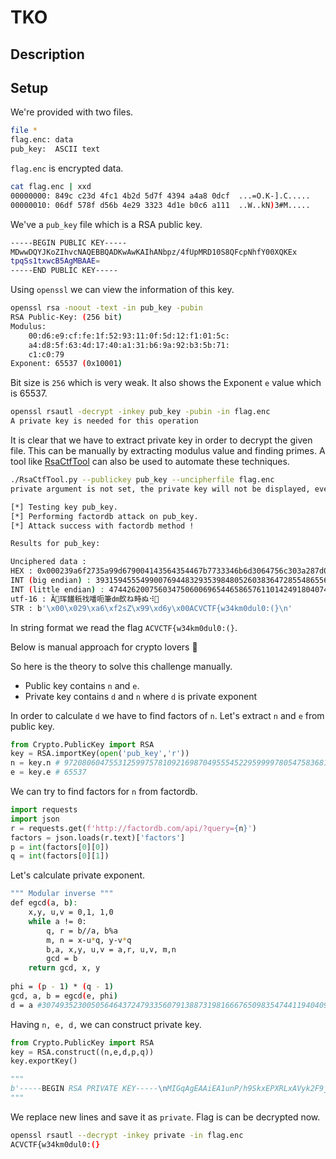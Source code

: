 # TKO

## Description



## Setup

We're provided with two files. 

```bash
file *
flag.enc: data
pub_key:  ASCII text
```

`flag.enc` is encrypted data. 

```bash
cat flag.enc | xxd
00000000: 849c c23d 4fc1 4b2d 5d7f 4394 a4a8 0dcf  ...=O.K-].C.....
00000010: 06df 578f d56b 4e29 3323 4d1e b0c6 a111  ..W..kN)3#M.....
```

We've a `pub_key` file which is a RSA public key.

```bash
-----BEGIN PUBLIC KEY-----
MDwwDQYJKoZIhvcNAQEBBQADKwAwKAIhANbpz/4fUpMRD10S8QFcpNhfY00XQKEx
tpqSs1txwcB5AgMBAAE=
-----END PUBLIC KEY-----
```

Using `openssl` we can view the information of this key.

```bash
openssl rsa -noout -text -in pub_key -pubin
RSA Public-Key: (256 bit)
Modulus:
    00:d6:e9:cf:fe:1f:52:93:11:0f:5d:12:f1:01:5c:
    a4:d8:5f:63:4d:17:40:a1:31:b6:9a:92:b3:5b:71:
    c1:c0:79
Exponent: 65537 (0x10001)
```

Bit size is `256` which is very weak. It also shows the Exponent `e` value which is 65537. 

```bash
openssl rsautl -decrypt -inkey pub_key -pubin -in flag.enc 
A private key is needed for this operation
```

It is clear that we have to extract private key in order to decrypt the given file. This can be manually by extracting modulus value and finding primes. A tool like [RsaCtfTool](https://github.com/Ganapati/RsaCtfTool) can also be used to automate these techniques.

```bash
./RsaCtfTool.py --publickey pub_key --uncipherfile flag.enc 
private argument is not set, the private key will not be displayed, even if recovered.

[*] Testing key pub_key.
[*] Performing factordb attack on pub_key.
[*] Attack success with factordb method !

Results for pub_key:

Unciphered data :
HEX : 0x000239a6f2735a99d679004143564354467b7733346b6d3064756c303a287d0a
INT (big endian) : 3931594555499007694483293539848052603836472855486556345190315067385085194
INT (little endian) : 4744262007560347506006965446586576110142491804074231116655777098372054843904
utf-16 : Ȁ꘹珲饚秖䄀噃呃筆㍷欴ね畤ぬ⠺੽
STR : b'\x00\x029\xa6\xf2sZ\x99\xd6y\x00ACVCTF{w34km0dul0:(}\n'
```

In string format we read the flag `ACVCTF{w34km0dul0:(}`. 

Below is manual approach for crypto lovers :muscle:

So here is the theory to solve this challenge manually. 

* Public key contains `n` and `e`.
* Private key contains `d` and `n` where `d` is private exponent

In order to calculate `d` we have to find factors of `n`. Let's extract `n` and `e` from public key.

```python
from Crypto.PublicKey import RSA
key = RSA.importKey(open('pub_key','r'))
n = key.n # 97208060475531259975781092169870495554522959999780547583681051436586442539129
e = key.e # 65537
```

We can try to find factors for `n` from factordb.

```python
import requests
import json
r = requests.get(f'http://factordb.com/api/?query={n}')
factors = json.loads(r.text)['factors']
p = int(factors[0][0])
q = int(factors[0][1])
```

Let's calculate private exponent. 

```bash
""" Modular inverse """
def egcd(a, b):
    x,y, u,v = 0,1, 1,0
    while a != 0:
        q, r = b//a, b%a
        m, n = x-u*q, y-v*q
        b,a, x,y, u,v = a,r, u,v, m,n
        gcd = b
    return gcd, x, y
   
phi = (p - 1) * (q - 1)
gcd, a, b = egcd(e, phi)
d = a #30749352300505646437247933560791388731981666765098354744119404091033582646461
```

Having `n, e, d,` we can construct private key.

```python
from Crypto.PublicKey import RSA
key = RSA.construct((n,e,d,p,q))
key.exportKey()

"""
b'-----BEGIN RSA PRIVATE KEY-----\nMIGqAgEAAiEA1unP/h9SkxEPXRLxAVyk2F9jTRdAoTG2mpKzW3HBwHkCAwEAAQIg\nQ/uEQtOvsDvWS0/hkte2gPL89/XgahXPV0RP9/QZNL0CEQDjlu+8+4+4duJL4Wqg\n+usPAhEA8b3IElWRCFCvmY2cvru79wIQKJQP2K0tueEQhiEB5wP2BwIRANKOxgRK\nKWA/vyOVODDdnjMCEF5vp3/IfKARg+BbghOcGNU=\n-----END RSA PRIVATE KEY-----'
"""
```

We replace new lines and save it as `private`. Flag is can be decrypted now.

```bash
openssl rsautl --decrypt -inkey private -in flag.enc 
ACVCTF{w34km0dul0:(}
```



